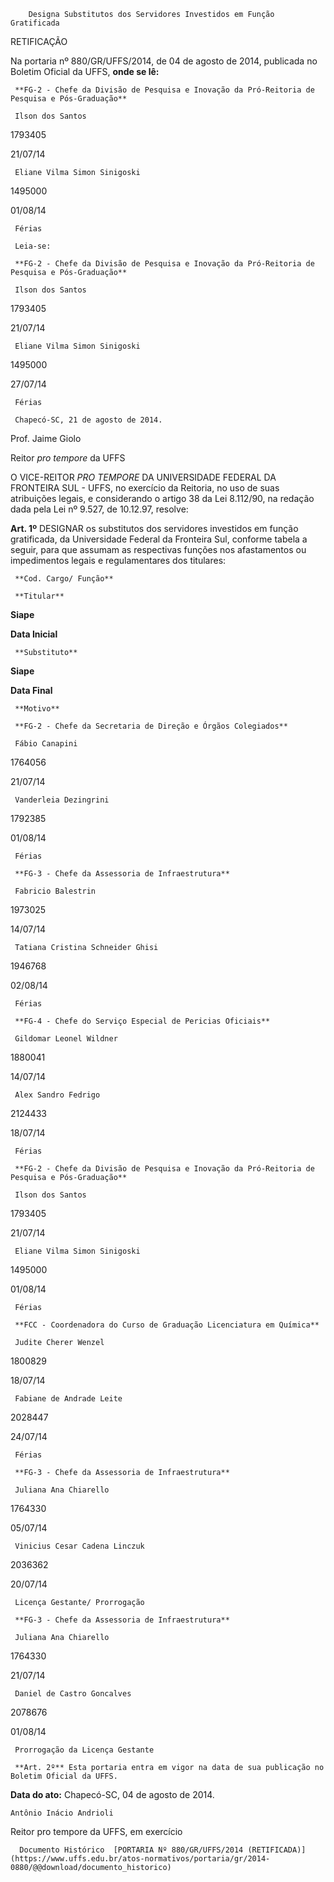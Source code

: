         Designa Substitutos dos Servidores Investidos em Função Gratificada  

RETIFICAÇÃO

 Na portaria nº 880/GR/UFFS/2014, de 04 de agosto de 2014, publicada no Boletim Oficial da UFFS, **onde se lê:**

     **FG-2 - Chefe da Divisão de Pesquisa e Inovação da Pró-Reitoria de Pesquisa e Pós-Graduação**

     Ilson dos Santos

   1793405

   21/07/14

     Eliane Vilma Simon Sinigoski

   1495000

   01/08/14

     Férias

     Leia-se:

     **FG-2 - Chefe da Divisão de Pesquisa e Inovação da Pró-Reitoria de Pesquisa e Pós-Graduação**

     Ilson dos Santos

   1793405

   21/07/14

     Eliane Vilma Simon Sinigoski

   1495000

   27/07/14

     Férias

     Chapecó-SC, 21 de agosto de 2014.

 Prof. Jaime Giolo

 Reitor *pro tempore* da UFFS

 O VICE-REITOR *PRO TEMPORE* DA UNIVERSIDADE FEDERAL DA FRONTEIRA SUL - UFFS, no exercício da Reitoria, no uso de suas atribuições legais, e considerando o artigo 38 da Lei 8.112/90, na redação dada pela Lei nº 9.527, de 10.12.97, resolve:

 **Art. 1º** DESIGNAR os substitutos dos servidores investidos em função gratificada, da Universidade Federal da Fronteira Sul, conforme tabela a seguir, para que assumam as respectivas funções nos afastamentos ou impedimentos legais e regulamentares dos titulares:

     **Cod. Cargo/ Função**

     **Titular** 

   **Siape**

   **Data Inicial**

     **Substituto**

   **Siape**

   **Data Final**

     **Motivo**

     **FG-2 - Chefe da Secretaria de Direção e Órgãos Colegiados**

     Fábio Canapini

   1764056

   21/07/14

     Vanderleia Dezingrini

   1792385

   01/08/14

     Férias

     **FG-3 - Chefe da Assessoria de Infraestrutura**

     Fabricio Balestrin

   1973025

   14/07/14

     Tatiana Cristina Schneider Ghisi 

   1946768

   02/08/14

     Férias

     **FG-4 - Chefe do Serviço Especial de Pericias Oficiais**

     Gildomar Leonel Wildner

   1880041

   14/07/14

     Alex Sandro Fedrigo

   2124433

   18/07/14

     Férias

     **FG-2 - Chefe da Divisão de Pesquisa e Inovação da Pró-Reitoria de Pesquisa e Pós-Graduação**

     Ilson dos Santos

   1793405

   21/07/14

     Eliane Vilma Simon Sinigoski

   1495000

   01/08/14

     Férias

     **FCC - Coordenadora do Curso de Graduação Licenciatura em Química**

     Judite Cherer Wenzel

   1800829

   18/07/14

     Fabiane de Andrade Leite

   2028447

   24/07/14

     Férias

     **FG-3 - Chefe da Assessoria de Infraestrutura**

     Juliana Ana Chiarello

   1764330

   05/07/14

     Vinicius Cesar Cadena Linczuk 

   2036362

   20/07/14

     Licença Gestante/ Prorrogação

     **FG-3 - Chefe da Assessoria de Infraestrutura**

     Juliana Ana Chiarello

   1764330

   21/07/14

     Daniel de Castro Goncalves

   2078676

   01/08/14

     Prorrogação da Licença Gestante

     **Art. 2º** Esta portaria entra em vigor na data de sua publicação no Boletim Oficial da UFFS.

  

   **Data do ato:** Chapecó-SC, 04 de agosto de 2014.   
 

    Antônio Inácio Andrioli   
 Reitor pro tempore da UFFS, em exercício 

      Documento Histórico  [PORTARIA Nº 880/GR/UFFS/2014 (RETIFICADA)](https://www.uffs.edu.br/atos-normativos/portaria/gr/2014-0880/@@download/documento_historico)     
      